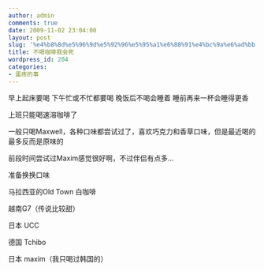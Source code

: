 ```yaml
---
author: admin
comments: true
date: 2009-11-02 23:04:00
layout: post
slug: '%e4%b8%8d%e5%96%9d%e5%92%96%e5%95%a1%e6%88%91%e4%bc%9a%e6%ad%bb'
title: 不喝咖啡我会死
wordpress_id: 204
categories:
- 蛋疼的事
---
```


早上起床要喝 下午忙或不忙都要喝 晚饭后不喝会睡着 睡前再来一杯会睡得更香  
  
上班只能喝速溶咖啡了  
  
一般只喝Maxwell，各种口味都尝试过了，喜欢巧克力和香草口味，但是最近喝的最多反而是原味的  
  
前段时间尝试过Maxim感觉很好啊，不过伴侣有点多...  
  
准备换换口味  
  
马拉西亚的Old Town 白咖啡  
  
越南G7（传说比较甜）  
  
日本 UCC  
  
德国 Tchibo  
  
日本 maxim（我只喝过韩国的）  

